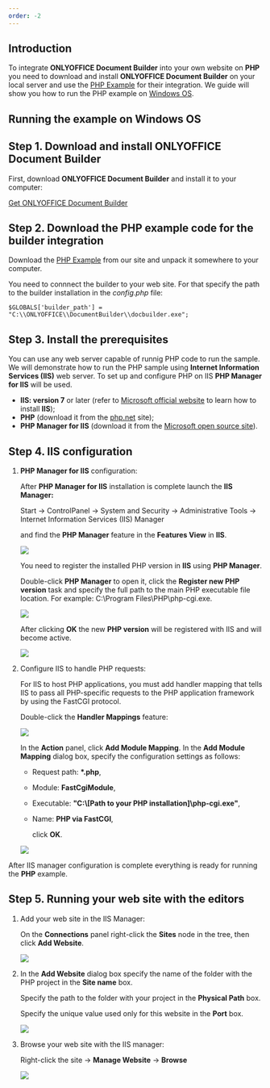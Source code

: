 ```yaml
---
order: -2
---
```


## Introduction

To integrate **ONLYOFFICE Document Builder** into your own website on **PHP** you need to download and install **ONLYOFFICE Document Builder** on your local server and use the [PHP Example](/docbuilder/integratingdocumentbuilder) for their integration. We guide will show you how to run the PHP example on [Windows OS](#Windows).

## Running the example on Windows OS

## Step 1. Download and install ONLYOFFICE Document Builder

First, download **ONLYOFFICE Document Builder** and install it to your computer:

[Get ONLYOFFICE Document Builder](https://www.onlyoffice.com/download-builder.aspx?from=api)

## Step 2. Download the PHP example code for the builder integration

Download the [PHP Example](/docbuilder/integratingdocumentbuilder) from our site and unpack it somewhere to your computer.

You need to connnect the builder to your web site. For that specify the path to the builder installation in the *config.php* file:

```
$GLOBALS['builder_path'] = "C:\\ONLYOFFICE\\DocumentBuilder\\docbuilder.exe";
```

## Step 3. Install the prerequisites

You can use any web server capable of runnig PHP code to run the sample. We will demonstrate how to run the PHP sample using **Internet Information Services (IIS)** web server. To set up and configure PHP on IIS **PHP Manager for IIS** will be used.

* **IIS: version 7** or later (refer to [Microsoft official website](https://www.iis.net/learn/application-frameworks/scenario-build-a-php-website-on-iis/configuring-step-1-install-iis-and-php) to learn how to install **IIS**);
* **PHP** (download it from the [php.net](https://php.net/downloads.php) site);
* **PHP Manager for IIS** (download it from the [Microsoft open source site](https://www.iis.net/downloads/community/2018/05/php-manager-150-for-iis-10)).

## Step 4. IIS configuration

1. **PHP Manager for IIS** configuration:

   After **PHP Manager for IIS** installation is complete launch the **IIS Manager:**

   Start -> ControlPanel -> System and Security -> Administrative Tools -> Internet Information Services (IIS) Manager

   and find the **PHP Manager** feature in the **Features View** in **IIS**.

   ![](/assets/images/php/manager.png)

   You need to register the installed PHP version in **IIS** using **PHP Manager**.

   Double-click **PHP Manager** to open it, click the **Register new PHP version** task and specify the full path to the main PHP executable file location. For example: C:\Program Files\PHP\php-cgi.exe.

   ![](/assets/images/php/php-version-1.jpg)

   After clicking **OK** the new **PHP version** will be registered with IIS and will become active.

   ![](/assets/images/php/php-version-2.jpg)

2. Configure IIS to handle PHP requests:

   For IIS to host PHP applications, you must add handler mapping that tells IIS to pass all PHP-specific requests to the PHP application framework by using the FastCGI protocol.

   Double-click the **Handler Mappings** feature:

   ![](/assets/images/php/handlerclick.png)

   In the **Action** panel, click **Add Module Mapping**. In the **Add Module Mapping** dialog box, specify the configuration settings as follows:

   * Request path: **\*.php**,

   * Module: **FastCgiModule**,

   * Executable: **"C:\\\[Path to your PHP installation]\php-cgi.exe"**,

   * Name: **PHP via FastCGI**,

     click **OK**.

   ![](/assets/images/php/handler-add.png)

After IIS manager configuration is complete everything is ready for running the **PHP** example.

## Step 5. Running your web site with the editors

1. Add your web site in the IIS Manager:

   On the **Connections** panel right-click the **Sites** node in the tree, then click **Add Website**.

   ![](/assets/images/csharp/add.png)

2. In the **Add Website** dialog box specify the name of the folder with the PHP project in the **Site name** box.

   Specify the path to the folder with your project in the **Physical Path** box.

   Specify the unique value used only for this website in the **Port** box.

   ![](/assets/images/docbuilder/php-add.png)

3. Browse your web site with the IIS manager:

   Right-click the site -> **Manage Website** -> **Browse**

   ![](/assets/images/php/browse.png)
